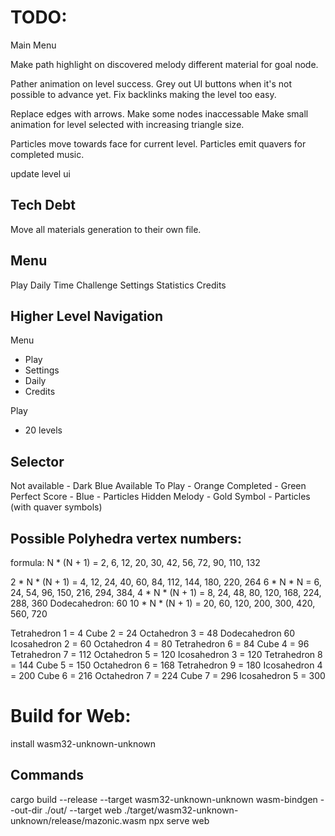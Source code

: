 # TODO:

Main Menu

Make path highlight on discovered melody
different material for goal node.

Pather animation on level success.
Grey out UI buttons when it's not possible to advance yet.
Fix backlinks making the level too easy.

Replace edges with arrows.
Make some nodes inaccessable
Make small animation for level selected with increasing triangle size.

Particles move towards face for current level.
Particles emit quavers for completed music.

update level ui

## Tech Debt
Move all materials generation to their own file.

## Menu
Play
Daily
Time Challenge
Settings
Statistics
Credits

## Higher Level Navigation
Menu
- Play
- Settings
- Daily
- Credits

Play 
- 20 levels

## Selector
Not available - Dark Blue
Available To Play - Orange
Completed - Green
Perfect Score - Blue - Particles
Hidden Melody - Gold Symbol - Particles (with quaver symbols)

## Possible Polyhedra vertex numbers:

formula:
N * (N + 1) = 2, 6, 12, 20, 30, 42, 56, 72, 90, 110, 132

2 * N * (N + 1) = 4, 12, 24, 40, 60, 84, 112, 144, 180, 220, 264
6 * N * N = 6, 24, 54, 96, 150, 216, 294, 384, 
4 * N * (N + 1) = 8, 24, 48, 80, 120, 168, 224, 288, 360
Dodecahedron: 60
10 * N * (N + 1) = 20, 60, 120, 200, 300, 420, 560, 720

Tetrahedron 1 = 4
Cube 2 = 24
Octahedron 3 = 48
Dodecahedron 60
Icosahedron 2 = 60
Octahedron 4 = 80
Tetrahedron 6 = 84
Cube 4 = 96
Tetrahedron 7 = 112
Octahedron 5 = 120
Icosahedron 3 = 120
Tetrahedron 8 = 144
Cube 5 = 150
Octahedron 6 = 168
Tetrahedron 9 = 180
Icosahedron 4 = 200
Cube 6 = 216
Octahedron 7 = 224
Cube 7 = 296
Icosahedron 5 = 300

# Build for Web:

install wasm32-unknown-unknown

## Commands
cargo build --release --target wasm32-unknown-unknown
wasm-bindgen --out-dir ./out/ --target web ./target/wasm32-unknown-unknown/release/mazonic.wasm
npx serve web

